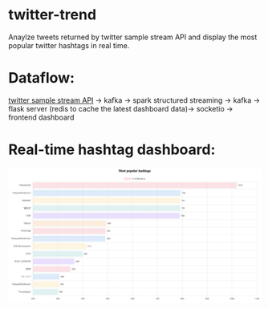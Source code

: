 # twitter-trend
Anaylze tweets returned by twitter sample stream API and display the most popular twitter hashtags in real time.

# Dataflow:
[twitter sample stream API](https://developer.twitter.com/en/docs/twitter-api/v1/tweets/sample-realtime/overview) -> kafka -> spark structured streaming -> kafka -> flask server (redis to cache the latest dashboard data)-> socketio -> frontend dashboard

# Real-time hashtag dashboard:
![Spark Structured Streaming Output](/demo/hashtag_dashboard.png)


